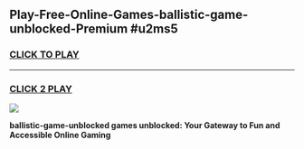 
## Play-Free-Online-Games-ballistic-game-unblocked-Premium #u2ms5
<h3>
<a href="https://premium.freeplayer.one?title=ballistic-game-unblocked&ref=8M">CLICK TO PLAY</a></h3>
<hr>

<h3>
<a href="https://premium.freeplayer.one?title=ballistic-game-unblocked&ref=8M">CLICK 2 PLAY</a>
  
</h3>

<a href="https://premium.freeplayer.one?title=ballistic-game-unblocked&ref=8M"><img src="https://clearcache.store/games.png"></a>


**ballistic-game-unblocked games unblocked: Your Gateway to Fun and Accessible Online Gaming**
